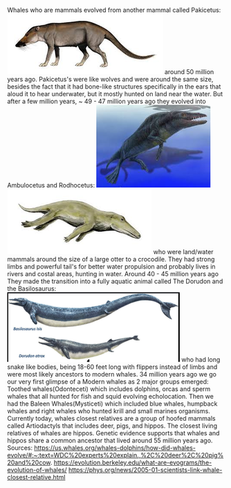 Whales who are mammals evolved from another mammal called Pakicetus: ![img_1.png](img_1.png) around 50 million years ago.
Pakicetus's were like wolves and were around the same size, besides the fact
that it had bone-like structures specifically in the ears that aloud it to hear underwater, but it mostly hunted on land near the water.
But after a few million years, ~ 49 - 47 million years ago they evolved into Ambulocetus and Rodhocetus: ![img_2.png](img_2.png) ![img_3.png](img_3.png)  who were land/water mammals around the size of a large 
otter to a crocodile. They had strong limbs and powerful tail's for better water propulsion and probably lives in
rivers and costal areas, hunting in water. Around 40 - 45 million years ago They made the transition into a fully aquatic animal called The Dorudon and the Basilosaurus: ![img_4.png](img_4.png) who had 
long snake like bodies, being 18-60 feet long with flippers instead of limbs and were most likely ancestors to modern whales. 34 million years ago we go our very first glimpse of a Modern whales as
2 major groups emerged: Toothed whales(Odonteceti) which includes dolphins, orcas and sperm whales that all hunted for fish and squid evolving echolocation. Then we had the Baleen Whales(Mysticeti) which included blue whales, humpback whales and right whales who hunted krill and small marines organisms.
Currently today, whales closest relatives are a group of hoofed mammals called Artiodactyls that includes deer, pigs, and hippos. The closest living relatives of whales are hippos. Genetic evidence supports that whales and hippos share a common ancestor that lived around 55 million years ago.
Sources: https://us.whales.org/whales-dolphins/how-did-whales-evolve/#:~:text=WDC%20experts%20explain.,%2C%20deer%2C%20pig%20and%20cow.
https://evolution.berkeley.edu/what-are-evograms/the-evolution-of-whales/
https://phys.org/news/2005-01-scientists-link-whale-closest-relative.html


